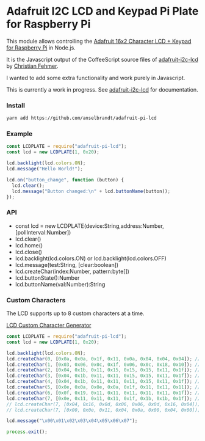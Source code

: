 # Adafruit I2C LCD and Keypad Pi Plate for Raspberry Pi

This module allows controlling the [Adafruit 16x2 Character LCD + Keypad for Raspberry Pi](https://learn.adafruit.com/adafruit-16x2-character-lcd-plus-keypad-for-raspberry-pi) in Node.js.

It is the Javascript output of the CoffeeScript source files of [adafruit-i2c-lcd](https://github.com/fehmer/adafruit-i2c-lcd) by [Christian Fehmer](https://github.com/fehmer).

I wanted to add some extra functionality and work purely in Javascript.

This is currently a work in progress. See [adafruit-i2c-lcd](https://github.com/fehmer/adafruit-i2c-lcd) for documentation.

### Install

```bash
yarn add https://github.com/anselbrandt/adafruit-pi-lcd
```

### Example

```javascript
const LCDPLATE = require("adafruit-pi-lcd");
const lcd = new LCDPLATE(1, 0x20);

lcd.backlight(lcd.colors.ON);
lcd.message("Hello World!");

lcd.on("button_change", function (button) {
  lcd.clear();
  lcd.message("Button changed:\n" + lcd.buttonName(button));
});
```

### API

- const lcd = new LCDPLATE(device:String,address:Number,[pollInterval:Number])
- lcd.clear()
- lcd.home()
- lcd.close()
- lcd.backlight(lcd.colors.ON) or lcd.backlight(lcd.colors.OFF)
- lcd.message(test:String, [clear:boolean])
- lcd.createChar(index:Number, pattern:byte[])
- lcd.buttonState():Number
- lcd.buttonName(val:Number):String

### Custom Characters

The LCD supports up to 8 custom characters at a time.

[LCD Custom Character Generator](https://maxpromer.github.io/LCD-Character-Creator/)

```javascript
const LCDPLATE = require("adafruit-pi-lcd");
const lcd = new LCDPLATE(1, 0x20);

lcd.backlight(lcd.colors.ON);
lcd.createChar(0, [0x0a, 0x0a, 0x1f, 0x11, 0x0a, 0x04, 0x04, 0x04]); // power plug
lcd.createChar(1, [0x03, 0x06, 0x0c, 0x1f, 0x06, 0x0c, 0x18, 0x10]); // lightning
lcd.createChar(2, [0x04, 0x1b, 0x11, 0x15, 0x15, 0x15, 0x11, 0x1f]); // full batt
lcd.createChar(3, [0x04, 0x1b, 0x11, 0x11, 0x15, 0x15, 0x11, 0x1f]); // 2/3 batt
lcd.createChar(4, [0x04, 0x1b, 0x11, 0x11, 0x11, 0x15, 0x11, 0x1f]); // 1/3 batt
lcd.createChar(5, [0x0e, 0x0a, 0x0e, 0x0a, 0x1f, 0x11, 0x11, 0x11]); // usb plug
lcd.createChar(6, [0x0f, 0x19, 0x11, 0x11, 0x11, 0x11, 0x11, 0x1f]); // sd card
lcd.createChar(7, [0x0e, 0x11, 0x11, 0x11, 0x1f, 0x1b, 0x1b, 0x1f]); // lock
// lcd.createChar(7, [0x04, 0x16, 0x0d, 0x06, 0x06, 0x0d, 0x16, 0x04]); // bluetooth
// lcd.createChar(7, [0x00, 0x0e, 0x11, 0x04, 0x0a, 0x00, 0x04, 0x00]); // wifi

lcd.message("\x00\x01\x02\x03\x04\x05\x06\x07");

process.exit();
```
